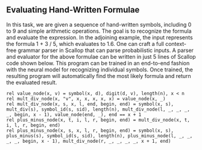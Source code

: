 ## Evaluating Hand-Written Formulae

In this task, we are given a sequence of hand-written symbols, including 0 to 9
and simple arithmetic operations.
The goal is to recognize the formula and evaluate the expression.
In the adjoining example, the input represents the formula 1 + 3 / 5, which
evaluates to 1.6.
One can craft a full context-free grammar parser in Scallop that can parse
probabilistic inputs.
A parser and evaluator for the above formulae can be written in just 5 lines
of Scallop code shown below.
This program can be trained in an end-to-end fashion with the neural model
for recognizing individual symbols.
Once trained, the resulting program will automatically find the most likely
formula and return the evaluated result.

``` scl
rel value_node(x, v) = symbol(x, d), digit(d, v), length(n), x < n
rel mult_div_node(x, "v", x, x, x, x, x) = value_node(x, _)
rel mult_div_node(x, s, x, l, end, begin, end) = symbol(x, s), mult_div(s), symbol_id(s, sid), length(n), mult_div_node(l, _, _, _, _, begin, x - 1), value_node(end, _), end == x + 1
rel plus_minus_node(x, t, i, l, r, begin, end) = mult_div_node(x, t, i, l, r, begin, end)
rel plus_minus_node(x, s, x, l, r, begin, end) = symbol(x, s), plus_minus(s), symbol_id(s, sid), length(n), plus_minus_node(l, _, _, _, _, begin, x - 1), mult_div_node(r, _, _, _, _, x + 1, end)
```
